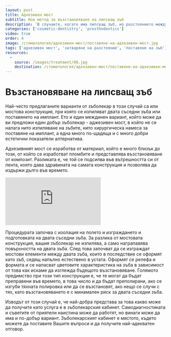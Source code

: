 ```yaml
---
layout: post
title: Адхезивен мост
subtitle: Нов метод за възстановяване на липсващ зъб
description: 'В случаите, когато има липсващ зъб, но разстоянието между зъбите не е достатъчно за имплант, или няма достатъчно кост за имплантиране, всеки добър зъболекар ще вземе идеалното решение - изграждане на адхезивен мост. '
categories: ['cosmetic-dentistry', 'prosthodontics']
video: true
order: 4
image: /стоматология/адхезивен-мост/поставяне-на-адхезивен-мост.jpg
tags: ['адхезивен мост', 'затваряне на разстояние', 'поставяне на зъб']
resources:
  -
    source: /images/treatment/08.jpg
    destination: /стоматология/адхезивен-мост/поставяне-на-адхезивен-мост.jpg
---
```

# Възстановяване на липсващ зъб

Най-често предлаганите варианти от зъболекар в този случай са или мостова конструкция, при която се изпиляват двата съседни зъба или поставянето на имплант. Ето и един междинен вариант, който може да ви предложи един добър зъболекар - аджезивен мост, в който не се налага нито изпиляване на зъбите, нито хирургическа намеса за поставяне на имплант, а една много по-щадяща и с много добри естетични показатели алтернатива.

Адхезивният мост се изработва от материал, който е много близък до този, от който се изработват пломбите и представлява възстановяване от композит. Разликата е, че той се подсилва във вътрешността си от лента, която дава здравината на самата конструкция и позволява да издържи дълго във времето.

<iframe class="video" src="http://www.youtube.com/embed/qa6e6IWr-Jk?rel=0" frameborder="0" allowfullscreen></iframe>

Процедурата започва с изолация на полето и изграждането и подготовката на двата съседни зъба. За разлика от мостовата конструкция, вашия зъболекар не изпилява, а само награпавява повърхността на двата зъба. След това започват да се изграждат мостови елементи между двата зъба, които в последствие се оформят като зъб, седящ напълно естествено в устата. Оформят се релефа и формата и се напасват цветовите характеристика на зъба в зависимост от това как искаме да изглежда бъдещото възстановяване. Голямото предимство при този тип конструкции е, че те могат да бъдат преправени във времето, в това число и да бъдат преполирани, ако се изгуби тяхната полировка или да се възстановят, ако нещо се случи с тях, като възстановяването е с минамален риск за двата съседни зъба.

Изводът от този случай е, че най-добра представа за това какво може да получите като услуга е в зъболекарския кабинет. Самодиагностиката и съветите от приятели наистина може да работят, но винаги може да има и по-добър вариант. Зъболекарският кабинет е мястото, където можете да поставите Вашите въпроси и да получите най-адекватен отговор.
